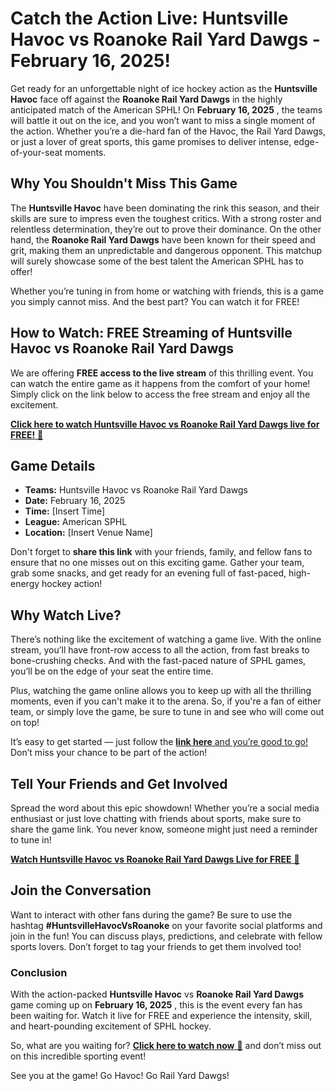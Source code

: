 # Catch the Action Live: Huntsville Havoc vs Roanoke Rail Yard Dawgs - February 16, 2025!

Get ready for an unforgettable night of ice hockey action as the **Huntsville Havoc** face off against the **Roanoke Rail Yard Dawgs** in the highly anticipated match of the American SPHL! On **February 16, 2025** , the teams will battle it out on the ice, and you won’t want to miss a single moment of the action. Whether you’re a die-hard fan of the Havoc, the Rail Yard Dawgs, or just a lover of great sports, this game promises to deliver intense, edge-of-your-seat moments.

## Why You Shouldn't Miss This Game

The **Huntsville Havoc** have been dominating the rink this season, and their skills are sure to impress even the toughest critics. With a strong roster and relentless determination, they’re out to prove their dominance. On the other hand, the **Roanoke Rail Yard Dawgs** have been known for their speed and grit, making them an unpredictable and dangerous opponent. This matchup will surely showcase some of the best talent the American SPHL has to offer!

Whether you’re tuning in from home or watching with friends, this is a game you simply cannot miss. And the best part? You can watch it for FREE!

## How to Watch: FREE Streaming of Huntsville Havoc vs Roanoke Rail Yard Dawgs

We are offering **FREE access to the live stream** of this thrilling event. You can watch the entire game as it happens from the comfort of your home! Simply click on the link below to access the free stream and enjoy all the excitement.

[**Click here to watch Huntsville Havoc vs Roanoke Rail Yard Dawgs live for FREE!** 🎥](https://tinyurl.com/livestreamfreeo?st=Huntsville+Havoc+vs+Roanoke+Rail+Yard+Da&si=ghc)

## Game Details

- **Teams:** Huntsville Havoc vs Roanoke Rail Yard Dawgs
- **Date:** February 16, 2025
- **Time:** [Insert Time]
- **League:** American SPHL
- **Location:** [Insert Venue Name]

Don't forget to **share this link** with your friends, family, and fellow fans to ensure that no one misses out on this exciting game. Gather your team, grab some snacks, and get ready for an evening full of fast-paced, high-energy hockey action!

## Why Watch Live?

There’s nothing like the excitement of watching a game live. With the online stream, you’ll have front-row access to all the action, from fast breaks to bone-crushing checks. And with the fast-paced nature of SPHL games, you’ll be on the edge of your seat the entire time.

Plus, watching the game online allows you to keep up with all the thrilling moments, even if you can't make it to the arena. So, if you're a fan of either team, or simply love the game, be sure to tune in and see who will come out on top!

It’s easy to get started — just follow the [**link here** and you’re good to go!](https://tinyurl.com/livestreamfreeo?st=Huntsville+Havoc+vs+Roanoke+Rail+Yard+Da&si=ghc) Don’t miss your chance to be part of the action!

## Tell Your Friends and Get Involved

Spread the word about this epic showdown! Whether you’re a social media enthusiast or just love chatting with friends about sports, make sure to share the game link. You never know, someone might just need a reminder to tune in!

[**Watch Huntsville Havoc vs Roanoke Rail Yard Dawgs Live for FREE** 📲](https://tinyurl.com/livestreamfreeo?st=Huntsville+Havoc+vs+Roanoke+Rail+Yard+Da&si=ghc)

## Join the Conversation

Want to interact with other fans during the game? Be sure to use the hashtag **#HuntsvilleHavocVsRoanoke** on your favorite social platforms and join in the fun! You can discuss plays, predictions, and celebrate with fellow sports lovers. Don’t forget to tag your friends to get them involved too!

### Conclusion

With the action-packed **Huntsville Havoc** vs **Roanoke Rail Yard Dawgs** game coming up on **February 16, 2025** , this is the event every fan has been waiting for. Watch it live for FREE and experience the intensity, skill, and heart-pounding excitement of SPHL hockey.

So, what are you waiting for? [**Click here to watch now** 🏒](https://tinyurl.com/livestreamfreeo?st=Huntsville+Havoc+vs+Roanoke+Rail+Yard+Da&si=ghc) and don’t miss out on this incredible sporting event!

See you at the game! Go Havoc! Go Rail Yard Dawgs!
